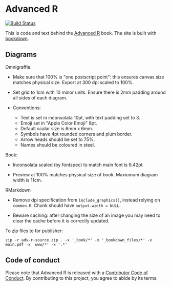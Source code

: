 # Advanced R

[![Build Status](https://travis-ci.org/hadley/adv-r.svg?branch=master)](https://travis-ci.org/hadley/adv-r)

This is code and text behind the [Advanced R](http://adv-r.hadley.nz)
book.  The site is built with [bookdown](https://bookdown.org/yihui/bookdown/).

## Diagrams

Omnigraffle:
  
* Make sure that 100% is "one postscript point": this ensures canvas
  size matches physical size. Export at 300 dpi scaled to 100%.

* Set grid to 1cm with 10 minor units. Ensure there is 2mm padding around
  all sides of each diagram.

* Conventions:
    * Text is set in inconsolata 10pt, with text padding set to 3. 
    * Emoji set in "Apple Color Emoji" 8pt.
    * Default scalar size is 6mm x 6mm.
    * Symbols have 4pt rounded corners and plum border.
    * Arrow heads should be set to 75%.
    * Names should be coloured in steel.

Book:

* Inconsolata scaled (by fontspec) to match main font is 9.42pt.

* Preview at 100% matches physical size of book. Maxiumum diagram width is 11cm.

RMarkdown

* Remove dpi specification from `include_graphics()`, instead relying
  on `common.R`. Chunk should have `output.width = NULL`.

* Beware caching: after changing the size of an image you may need to
  clear the cache before it is correctly updated.

To zip files to for publisher:

```
zip -r adv-r-source.zip . -x '_book/*' -x '_bookdown_files/*' -x main.pdf -x 'www/*' -x '.*'
```

## Code of conduct

Please note that Advanced R is released with a [Contributor Code of Conduct](CODE_OF_CONDUCT.md).
By contributing to this project, you agree to abide by its terms.
